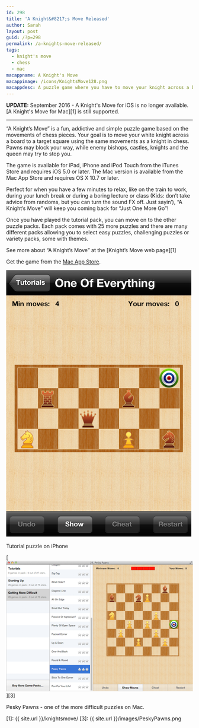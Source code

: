 ```yaml
---
id: 298
title: 'A Knight&#8217;s Move Released'
author: Sarah
layout: post
guid: /?p=298
permalink: /a-knights-move-released/
tags:
  - knight's move
  - chess
  - mac
macappname: A Knight's Move
macappimage: /icons/KnightsMove128.png
macappdesc: A puzzle game where you have to move your knight across a board to a target square using the same movements as a knight in chess.
---
```


**UPDATE:** September 2016 - A Knight's Move for iOS is no longer available.<br>
[A Knight's Move for Mac][1] is still supported.

---

&#8220;A Knight&#8217;s Move&#8221; is a fun, addictive and simple puzzle game based on the movements of chess pieces. Your goal is to move your white knight across a board to a target square using the same movements as a knight in chess. Pawns may block your way, while enemy bishops, castles, knights and the queen may try to stop you.

The game is available for iPad, iPhone and iPod Touch from the iTunes Store and requires iOS 5.0 or later. The Mac version is available from the Mac App Store and requires OS X 10.7 or later.

Perfect for when you have a few minutes to relax, like on the train to work, during your lunch break or during a boring lecture or class (Kids: don&#8217;t take advice from randoms, but you can turn the sound FX off. Just sayin&#8217;), &#8220;A Knight&#8217;s Move&#8221; will keep you coming back for &#8220;Just One More Go&#8221;!

Once you have played the tutorial pack, you can move on to the other puzzle packs. Each pack comes with 25 more puzzles and there are many different packs allowing you to select easy puzzles, challenging puzzles or variety packs, some with themes.

See more about &#8220;A Knight&#8217;s Move&#8221; at the [Knight&#8217;s Move web page][1]

Get the game from the <a href="http://itunes.apple.com/app/a-knights-move/id533321133" target="_blank">Mac App Store</a>.

<img title="Tutorial puzzle on iPhone" src="/images/Tutorial-500.png" alt="Tutorial puzzle on iPhone"/>

Tutorial puzzle on iPhone

[<img title="Pesky Pawns - one of the more difficult puzzles on Mac." src="/images/PeskyPawns-600.png" alt="Pesky Pawns - one of the more difficult puzzles on Mac." />][3]

Pesky Pawns - one of the more difficult puzzles on Mac.

 [1]: {{ site.url }}/knightsmove/
 [3]: {{ site.url }}/images/PeskyPawns.png

